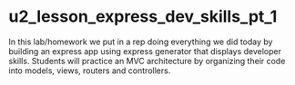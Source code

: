 # u2_lesson_express_dev_skills_pt_1
In this lab/homework we put in a rep doing everything we did today by building an express app using express generator that displays developer skills.  Students will practice an MVC architecture by organizing their code into models, views, routers and controllers. 
